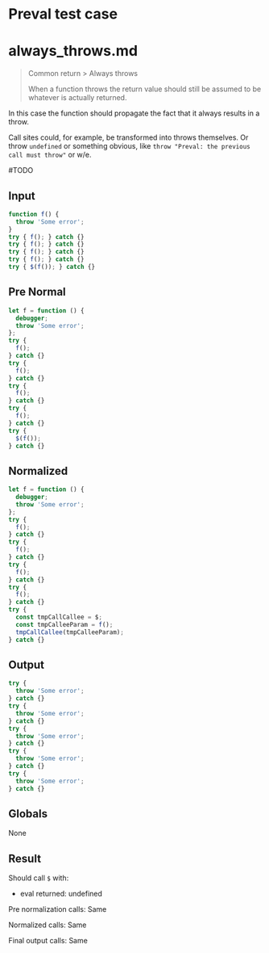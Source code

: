 # Preval test case

# always_throws.md

> Common return > Always throws
>
> When a function throws the return value should still be assumed to be whatever is actually returned.

In this case the function should propagate the fact that it always results in a throw.

Call sites could, for example, be transformed into throws themselves. Or throw `undefined` or something obvious, like `throw "Preval: the previous call must throw"` or w/e.

#TODO

## Input

`````js filename=intro
function f() {
  throw 'Some error';
}
try { f(); } catch {}
try { f(); } catch {}
try { f(); } catch {}
try { f(); } catch {}
try { $(f()); } catch {}
`````

## Pre Normal

`````js filename=intro
let f = function () {
  debugger;
  throw 'Some error';
};
try {
  f();
} catch {}
try {
  f();
} catch {}
try {
  f();
} catch {}
try {
  f();
} catch {}
try {
  $(f());
} catch {}
`````

## Normalized

`````js filename=intro
let f = function () {
  debugger;
  throw 'Some error';
};
try {
  f();
} catch {}
try {
  f();
} catch {}
try {
  f();
} catch {}
try {
  f();
} catch {}
try {
  const tmpCallCallee = $;
  const tmpCalleeParam = f();
  tmpCallCallee(tmpCalleeParam);
} catch {}
`````

## Output

`````js filename=intro
try {
  throw 'Some error';
} catch {}
try {
  throw 'Some error';
} catch {}
try {
  throw 'Some error';
} catch {}
try {
  throw 'Some error';
} catch {}
try {
  throw 'Some error';
} catch {}
`````

## Globals

None

## Result

Should call `$` with:
 - eval returned: undefined

Pre normalization calls: Same

Normalized calls: Same

Final output calls: Same
